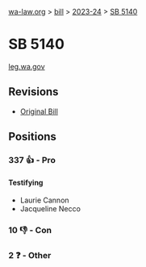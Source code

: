[wa-law.org](/) > [bill](/bill/) > [2023-24](/bill/2023-24/) > [SB 5140](/bill/2023-24/sb/5140/)

# SB 5140
[leg.wa.gov](https://app.leg.wa.gov/billsummary?BillNumber=5140&Year=2023&Initiative=false)

## Revisions
* [Original Bill](1/)

## Positions
### 337 👍 - Pro
#### Testifying
* Laurie Cannon
* Jacqueline Necco

### 10 👎 - Con

### 2 ❓ - Other
